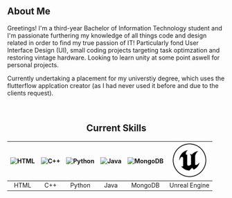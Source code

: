 ## About Me
Greetings! I'm a third-year Bachelor of Information Technology student and I'm passionate furthering my knowledge of all things code and design related in order to find my true passion of IT! Particularly fond User Interface Design (UI), small coding projects targeting task optimzation and restoring vintage hardware. Looking to learn unity at some point aswell for personal projects.

Currently undertaking a placement for my universtiy degree, which uses the flutterflow applcation creator (as I had never used it before and due to the clients request).

<div align="center">

<br>

## Current Skills

  
|<img src="https://cdn.jsdelivr.net/gh/devicons/devicon/icons/html5/html5-original.svg" alt="HTML" width="80" height="80"/>| <img src="https://cdn.jsdelivr.net/gh/devicons/devicon/icons/cplusplus/cplusplus-original.svg" alt="C++" width="80" height="80"/> | <img src="https://cdn.jsdelivr.net/gh/devicons/devicon/icons/python/python-original.svg" alt="Python" width="80" height="80"/> |<img src="https://cdn.jsdelivr.net/gh/devicons/devicon/icons/java/java-original.svg" alt="Java" width="80" height="80"/>| <img src="https://cdn.jsdelivr.net/gh/devicons/devicon/icons/mongodb/mongodb-original.svg" alt="MongoDB" width="80" height="80"/> | <img src="https://raw.githubusercontent.com/rotenaple/rotenaple/main/img/unreal.svg" alt="Unreal Engine" width="80" height="80"/> | 
|:-------------:|:-----------:|:-----------:|:-----------------:|:-------------:|:-------------:|
| HTML | C++ | Python | Java | MongoDB | Unreal Engine|
<!--


**Luigibro26/Luigibro26** is a ✨ _special_ ✨ repository because its `README.md` (this file) appears on your GitHub profile.

Here are some ideas to get you started:

- 🔭 I’m currently working on ...
- 🌱 I’m currently learning ...
- 👯 I’m looking to collaborate on ...
- 🤔 I’m looking for help with ...
- 💬 Ask me about ...
- 📫 How to reach me: ...
- 😄 Pronouns: ...
- ⚡ Fun fact: ...
-->
